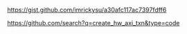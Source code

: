 https://gist.github.com/imrickysu/a30afc117ac7397fdff6

https://github.com/search?q=create_hw_axi_txn&type=code
